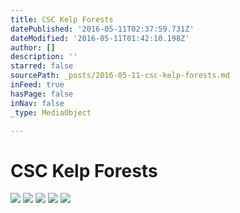 ```yaml
---
title: CSC Kelp Forests
datePublished: '2016-05-11T02:37:59.731Z'
dateModified: '2016-05-11T01:42:10.198Z'
author: []
description: ''
starred: false
sourcePath: _posts/2016-05-11-csc-kelp-forests.md
inFeed: true
hasPage: false
inNav: false
_type: MediaObject

---
```

# CSC Kelp Forests
![](https://the-grid-user-content.s3-us-west-2.amazonaws.com/6121ed71-421a-43d7-bf86-6be0a03af7be.jpg)
![](https://the-grid-user-content.s3-us-west-2.amazonaws.com/39eb1f55-8544-4d17-88ae-bb6d0c05cdf1.jpg)
![](https://the-grid-user-content.s3-us-west-2.amazonaws.com/af3c6a48-b4a4-4dc4-aa5a-7d9f64cabb0f.jpg)
![](https://the-grid-user-content.s3-us-west-2.amazonaws.com/fc6d75fc-9524-46e2-97ca-1e702474214b.jpg)
![](https://the-grid-user-content.s3-us-west-2.amazonaws.com/e34f9abe-36d7-499b-bac0-fcc49436dcf4.jpg)